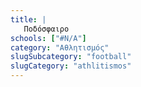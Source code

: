 ```yaml
---
title: |
   Ποδόσφαιρο
schools: ["#N/A"]
category: "Αθλητισμός"
slugSubcategory: "football"
slugCategory: "athlitismos"
---
```


